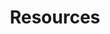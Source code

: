 ---
layout: nested
title: Resources
navbaritem: true
index: 1
subfolders:
  - 'basics'
  - 'quickstarts'
  - 'mailinglists'
  - 'specifications'
---
